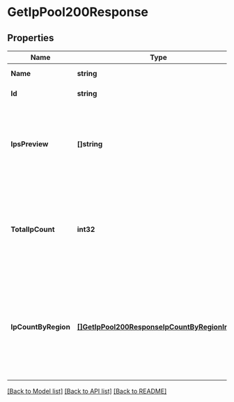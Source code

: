 # GetIpPool200Response

## Properties

Name | Type | Description | Notes
------------ | ------------- | ------------- | -------------
**Name** | **string** | The name of the IP Pool. |[optional] 
**Id** | **string** | The unique ID of the IP Pool. |[optional] 
**IpsPreview** | **[]string** | A sample list of IP addresses associated with the IP Pool. The sample is limited to 10 results. |[optional] 
**TotalIpCount** | **int32** | The total number of IP addresses in the IP Pool. An IP Pool can have a maximum of 100 associated IP addresses. |[optional] 
**IpCountByRegion** | [**[]GetIpPool200ResponseIpCountByRegionInner**](GetIpPool200ResponseIpCountByRegionInner.md) | The total number of IP addresses by region. this object is only returned if the `include_region` parameter is included and set to `true` in the API request. |[optional] 

[[Back to Model list]](../README.md#documentation-for-models) [[Back to API list]](../README.md#documentation-for-api-endpoints) [[Back to README]](../README.md)


